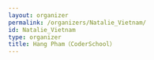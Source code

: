 ```yaml
---
layout: organizer
permalink: /organizers/Natalie_Vietnam/
id: Natalie_Vietnam
type: organizer
title: Hang Pham（CoderSchool）
---
```

